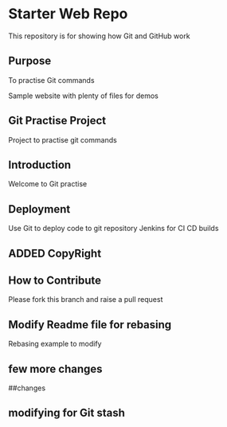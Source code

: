 # Starter Web Repo

This repository is for showing how Git and GitHub work

## Purpose

To practise Git commands

Sample website with plenty of files for demos

## Git Practise Project

Project to practise git commands

## Introduction
Welcome to Git practise

## Deployment
Use Git to deploy code to git repository
Jenkins for CI CD builds

## ADDED CopyRight

## How to Contribute
Please fork this branch and raise a pull request

## Modify Readme file for rebasing

Rebasing example to modify

## few more changes

##changes

## modifying for Git stash
